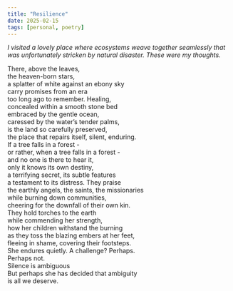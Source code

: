 ```yaml
---
title: "Resilience"
date: 2025-02-15
tags: [personal, poetry]
---
```


*I visited a lovely place where ecosystems weave together seamlessly that was unfortunately stricken by natural disaster. These were my thoughts.*

There, above the leaves, <br>
the heaven-born stars, <br>
a splatter of white against an ebony sky <br>
carry promises from an era <br>
too long ago to remember. Healing, <br>
concealed within a smooth stone bed <br>
embraced by the gentle ocean, <br>
caressed by the water’s tender palms, <br>
is the land so carefully preserved,<br>
the place that repairs itself, silent, enduring.
<br> If a tree falls in a forest - <br>
or rather, when a tree falls in a forest - <br>
and no one is there to hear it, <br>
only it knows its own destiny, <br>
a terrifying secret, its subtle features <br>
a testament to its distress. They praise <br>
the earthly angels, the saints, the missionaries
<br> while burning down communities, <br>
cheering for the downfall of their own kin. 
<br>
They hold torches to the earth <br>
while commending her strength, <br>
how her children withstand the burning <br>
as they toss the blazing embers at her feet, <br>
fleeing in shame, covering their footsteps. <br>
She endures quietly. A challenge? Perhaps. <br>
Perhaps not. <br>
Silence is ambiguous <br>
But perhaps she has decided that 
ambiguity <br>
is all we deserve. <br>